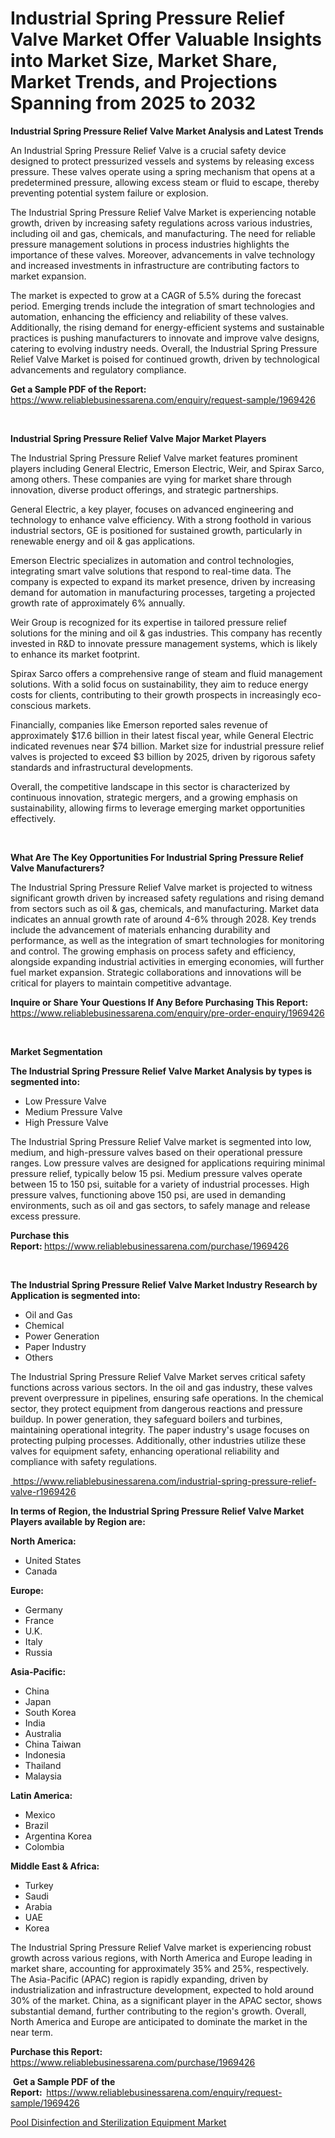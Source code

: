 <p><h1>Industrial Spring Pressure Relief Valve Market Offer Valuable Insights into Market Size, Market Share, Market Trends, and Projections Spanning from 2025 to 2032</h1></p><p><strong>Industrial Spring Pressure Relief Valve Market Analysis and Latest Trends</strong></p>
<p><p>An Industrial Spring Pressure Relief Valve is a crucial safety device designed to protect pressurized vessels and systems by releasing excess pressure. These valves operate using a spring mechanism that opens at a predetermined pressure, allowing excess steam or fluid to escape, thereby preventing potential system failure or explosion. </p><p>The Industrial Spring Pressure Relief Valve Market is experiencing notable growth, driven by increasing safety regulations across various industries, including oil and gas, chemicals, and manufacturing. The need for reliable pressure management solutions in process industries highlights the importance of these valves. Moreover, advancements in valve technology and increased investments in infrastructure are contributing factors to market expansion.</p><p>The market is expected to grow at a CAGR of 5.5% during the forecast period. Emerging trends include the integration of smart technologies and automation, enhancing the efficiency and reliability of these valves. Additionally, the rising demand for energy-efficient systems and sustainable practices is pushing manufacturers to innovate and improve valve designs, catering to evolving industry needs. Overall, the Industrial Spring Pressure Relief Valve Market is poised for continued growth, driven by technological advancements and regulatory compliance.</p></p>
<p><strong>Get a Sample PDF of the Report:&nbsp;</strong> <a href="https://www.reliablebusinessarena.com/enquiry/request-sample/1969426?utm_campaign=2146&utm_medium=2&utm_source=Github&utm_content=ia&utm_term=02032025&utm_id=industrial-spring-pressure-relief-valve">https://www.reliablebusinessarena.com/enquiry/request-sample/1969426</a></p>
<p>&nbsp;</p>
<p><strong>Industrial Spring Pressure Relief Valve Major Market Players</strong></p>
<p><p>The Industrial Spring Pressure Relief Valve market features prominent players including General Electric, Emerson Electric, Weir, and Spirax Sarco, among others. These companies are vying for market share through innovation, diverse product offerings, and strategic partnerships.</p><p>General Electric, a key player, focuses on advanced engineering and technology to enhance valve efficiency. With a strong foothold in various industrial sectors, GE is positioned for sustained growth, particularly in renewable energy and oil & gas applications.</p><p>Emerson Electric specializes in automation and control technologies, integrating smart valve solutions that respond to real-time data. The company is expected to expand its market presence, driven by increasing demand for automation in manufacturing processes, targeting a projected growth rate of approximately 6% annually.</p><p>Weir Group is recognized for its expertise in tailored pressure relief solutions for the mining and oil & gas industries. This company has recently invested in R&D to innovate pressure management systems, which is likely to enhance its market footprint.</p><p>Spirax Sarco offers a comprehensive range of steam and fluid management solutions. With a solid focus on sustainability, they aim to reduce energy costs for clients, contributing to their growth prospects in increasingly eco-conscious markets.</p><p>Financially, companies like Emerson reported sales revenue of approximately $17.6 billion in their latest fiscal year, while General Electric indicated revenues near $74 billion. Market size for industrial pressure relief valves is projected to exceed $3 billion by 2025, driven by rigorous safety standards and infrastructural developments.</p><p>Overall, the competitive landscape in this sector is characterized by continuous innovation, strategic mergers, and a growing emphasis on sustainability, allowing firms to leverage emerging market opportunities effectively.</p></p>
<p>&nbsp;</p>
<p><strong>What Are The Key Opportunities For Industrial Spring Pressure Relief Valve Manufacturers?</strong></p>
<p><p>The Industrial Spring Pressure Relief Valve market is projected to witness significant growth driven by increased safety regulations and rising demand from sectors such as oil & gas, chemicals, and manufacturing. Market data indicates an annual growth rate of around 4-6% through 2028. Key trends include the advancement of materials enhancing durability and performance, as well as the integration of smart technologies for monitoring and control. The growing emphasis on process safety and efficiency, alongside expanding industrial activities in emerging economies, will further fuel market expansion. Strategic collaborations and innovations will be critical for players to maintain competitive advantage.</p></p>
<p><strong>Inquire or Share Your Questions If Any Before Purchasing This Report:</strong> <a href="https://www.reliablebusinessarena.com/enquiry/pre-order-enquiry/1969426?utm_campaign=2146&utm_medium=2&utm_source=Github&utm_content=ia&utm_term=02032025&utm_id=industrial-spring-pressure-relief-valve">https://www.reliablebusinessarena.com/enquiry/pre-order-enquiry/1969426</a></p>
<p>&nbsp;</p>
<p><strong>Market Segmentation</strong></p>
<p><strong>The Industrial Spring Pressure Relief Valve Market Analysis by types is segmented into:</strong></p>
<p><ul><li>Low Pressure Valve</li><li>Medium Pressure Valve</li><li>High Pressure Valve</li></ul></p>
<p><p>The Industrial Spring Pressure Relief Valve market is segmented into low, medium, and high-pressure valves based on their operational pressure ranges. Low pressure valves are designed for applications requiring minimal pressure relief, typically below 15 psi. Medium pressure valves operate between 15 to 150 psi, suitable for a variety of industrial processes. High pressure valves, functioning above 150 psi, are used in demanding environments, such as oil and gas sectors, to safely manage and release excess pressure.</p></p>
<p><strong>Purchase this Report:&nbsp;</strong><a href="https://www.reliablebusinessarena.com/purchase/1969426?utm_campaign=2146&utm_medium=2&utm_source=Github&utm_content=ia&utm_term=02032025&utm_id=industrial-spring-pressure-relief-valve">https://www.reliablebusinessarena.com/purchase/1969426</a></p>
<p>&nbsp;</p>
<p><strong>The Industrial Spring Pressure Relief Valve Market Industry Research by Application is segmented into:</strong></p>
<p><ul><li>Oil and Gas</li><li>Chemical</li><li>Power Generation</li><li>Paper Industry</li><li>Others</li></ul></p>
<p><p>The Industrial Spring Pressure Relief Valve Market serves critical safety functions across various sectors. In the oil and gas industry, these valves prevent overpressure in pipelines, ensuring safe operations. In the chemical sector, they protect equipment from dangerous reactions and pressure buildup. In power generation, they safeguard boilers and turbines, maintaining operational integrity. The paper industry's usage focuses on protecting pulping processes. Additionally, other industries utilize these valves for equipment safety, enhancing operational reliability and compliance with safety regulations.</p></p>
<p><a href="https://www.reliablebusinessarena.com/industrial-spring-pressure-relief-valve-r1969426?utm_campaign=2146&utm_medium=2&utm_source=Github&utm_content=ia&utm_term=02032025&utm_id=industrial-spring-pressure-relief-valve">&nbsp;https://www.reliablebusinessarena.com/industrial-spring-pressure-relief-valve-r1969426</a></p>
<p><strong>In terms of Region, the Industrial Spring Pressure Relief Valve Market Players available by Region are:</strong></p>
<p>
    <p> <strong> North America: </strong>
        <ul>
            <li>United States</li>
            <li>Canada</li>
        </ul>
        </p> 
    <p> <strong> Europe: </strong>
        <ul>
            <li>Germany</li>
            <li>France</li>
            <li>U.K.</li>
            <li>Italy</li>
            <li>Russia</li>
        </ul>
        </p> 
    <p> <strong> Asia-Pacific: </strong>
        <ul>
            <li>China</li>
            <li>Japan</li>
            <li>South Korea</li>
            <li>India</li>
            <li>Australia</li>
            <li>China Taiwan</li>
            <li>Indonesia</li>
            <li>Thailand</li>
            <li>Malaysia</li>
        </ul>
        </p> 
    <p> <strong> Latin America: </strong>
        <ul>
            <li>Mexico</li>
            <li>Brazil</li>
            <li>Argentina Korea</li>
            <li>Colombia</li>
        </ul>
        </p> 
    <p> <strong> Middle East & Africa: </strong>
        <ul>
            <li>Turkey</li>
            <li>Saudi</li>
            <li>Arabia</li>
            <li>UAE</li>
            <li>Korea</li>
        </ul>
    </p>
    </p>
<p><p>The Industrial Spring Pressure Relief Valve market is experiencing robust growth across various regions, with North America and Europe leading in market share, accounting for approximately 35% and 25%, respectively. The Asia-Pacific (APAC) region is rapidly expanding, driven by industrialization and infrastructure development, expected to hold around 30% of the market. China, as a significant player in the APAC sector, shows substantial demand, further contributing to the region's growth. Overall, North America and Europe are anticipated to dominate the market in the near term.</p></p>
<p><strong>Purchase this Report: </strong><a href="https://www.reliablebusinessarena.com/purchase/1969426?utm_campaign=2146&utm_medium=2&utm_source=Github&utm_content=ia&utm_term=02032025&utm_id=industrial-spring-pressure-relief-valve">https://www.reliablebusinessarena.com/purchase/1969426</a></p>
<p>&nbsp;<strong>Get a Sample PDF of the Report:&nbsp;&nbsp;</strong><a href="https://www.reliablebusinessarena.com/enquiry/request-sample/1969426?utm_campaign=2146&utm_medium=2&utm_source=Github&utm_content=ia&utm_term=02032025&utm_id=industrial-spring-pressure-relief-valve">https://www.reliablebusinessarena.com/enquiry/request-sample/1969426</a></p>
<p><strong></strong></p>
<p><p><a href="https://github.com/wileonie19657/Market-Research-Report-List-1/blob/main/pool-disinfection-and-sterilization-equipment-market.md?utm_campaign=2146&utm_medium=2&utm_source=Github&utm_content=ia&utm_term=02032025&utm_id=industrial-spring-pressure-relief-valve">Pool Disinfection and Sterilization Equipment Market</a></p></p>